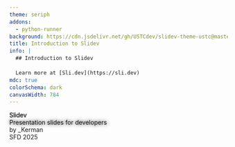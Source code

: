 ```yaml
---
theme: seriph
addons:
  - python-runner
background: https://cdn.jsdelivr.net/gh/USTCdev/slidev-theme-ustc@master/assets/backgrounds/bg3.jpg
title: Introduction to Slidev
info: |
  ## Introduction to Slidev 

  Learn more at [Sli.dev](https://sli.dev)
mdc: true
colorSchema: dark
canvasWidth: 784
---
```


<div text-7xl class="text-#6fcaff" style="text-shadow: 0px 0px 2px #555">
Slidev
</div>

<div mt-2 text-2xl op-90 style="text-shadow: 0px 0px 8px black">
Presentation slides for developers
</div>

<div abs-br text-right op-60 text-sm mb-4 mr-4>
  by _Kerman <br>
  SFD 2025
</div>

<!-- to preload the modules -->
<Demo hidden />

---
transition: fade-out
layout: intro
class: mx-14 my-12
---

# \_Kerman {.font-mono.text-primary}

<div class="leading-8">
Slidev 团队成员 <br>
USTC 本科 2023级
</div>

<div my-6 mb-22 w-min flex flex-col font-mono op80>
  <div flex items-center gap-2>
    <ri-github-line op50/>
    <a href="https://github.com/kermanx" target="_blank">github.com/kermanx</a>
  </div>
  <div flex items-center gap-2>
    <ri-twitter-x-line op50/>
    <a href="https://x.com/kermanx_" target="_blank">x.com/kermanx_</a>
  </div>
  <div flex items-center gap-2>
    <ri-bluesky-line op50/>
    <a href="https://bsky.app/profile/kermanx.github.io" target="_blank">@kermanx.github.io</a>
  </div>
</div>

<img src="./assets/avatar.png" rounded-3xl w-40 abs-tr mt-25 mr-40 z-100/>

<div flex="~ gap2">

</div>

---
transition: fade-out
class: flex flex-col items-center justify-center
---

<div text-4xl pb-2 op-90>
Yet Another
</div>
<div text-6xl text-primary mb-10>
Slides Maker?
</div>

---
layout: none
zoom: 0.7
preload: false
---

<Demo />

---
transition: slide-left
---

# Math?

Supports $\KaTeX$, a subset of $\LaTeX$.

$$ {1|2|all}
\begin{aligned}
\nabla \cdot \vec{E} &= \frac{\rho}{\varepsilon_0} \\
\nabla \cdot \vec{B} &= 0 \\
\nabla \times \vec{E} &= -\frac{\partial\vec{B}}{\partial t} \\
\nabla \times \vec{B} &= \mu_0\vec{J} + \mu_0\varepsilon_0\frac{\partial\vec{E}}{\partial t}
\end{aligned}
$$

---
transition: slide-left
---


# Diagrams?

Mermaid.js / PlantUML / Custom renderer

<div w-90 mt-14>

````md
  ```mermaid
  graph TB
    A[Start] --> B{Is it working?}
    B -- Yes --> C[Continue]
    B -- No --> D[Fix it]
    D --> B
  ```
````

</div>

<div abs-tr mr-24 mt-12>

```mermaid {scale:0.8}
graph TB
  A[Start] --> B{Is it working?}
  B -- Yes --> C[Continue]
  B -- No --> D[Fix it]
  D --> B
```

</div>

---
clicks: 2
transition: slide-left
---

# Code? <span v-click="2"> Even editable! </span>

<span v-if="$clicks < 1">It couldn't be simpler!</span>
<span v-else-if="$clicks < 2">"Shiki Magic Move"!</span>
<span v-else>"Monaco Editor"!</span>

<div v-show="$clicks < 2">

````md magic-move
```cpp
#include <stdio.h>

int main() {
  printf("Hello, Slidev!\n");

  for (int i = 0; i < 10; i++) {
    printf("%d\n", i);
  }
}
```

```cpp
#include <iostream>

int main() {
  std::cout << "Hello, Slidev!" << std::endl;

  for (int i : std::views::iota(0, 10)) {
    std::cout << i << std::endl;
  }
}
```
````

</div>

<div v-show="$clicks >= 2">

```ts {height: 'auto'}
import { ref, watchEffect } from 'vue'

const a = ref(1)

watchEffect(() => {
  console.log(a.value)
})
```

</div>

---
transition: slide-left
---

# Interactivity?


<iframe fixed left-16 top-34 w-80 h-50 scale-90 origin-left-top src="https://www.youtube.com/embed/dQw4w9WgXcQ?si=hCnWGH-S8ML-hjau" title="YouTube video player" frameborder="0" allow="accelerometer; autoplay; clipboard-write; encrypted-media; gyroscope; picture-in-picture; web-share" referrerpolicy="strict-origin-when-cross-origin" allowfullscreen></iframe>

<div v-drag="[450,75,242,287]" v-motion :initial="{opacity: 0}" :enter="{ opacity: 1, transition: { duration: 2000 } }">
<TresCanvas v-bind="state">
  <Scene />
</TresCanvas>
<div op-60 abs-br text-xs>
by <span italic>Alvaro Saburido</span>
</div>
</div>


<!-- vue script setup scripts can be directly used in markdown, and will only affects current page -->
<script setup lang="ts">
const final = {
  x: 0,
  y: 0,
  rotate: 0,
  scale: 1,
  transition: {
    type: 'spring',
    damping: 10,
    stiffness: 20,
    mass: 2
  }
}

import { TresCanvas } from '@tresjs/core';
import { onMounted, reactive, ref } from 'vue';
import { BasicShadowMap, NoToneMapping, SRGBColorSpace } from 'three';
import Scene from './components/Scene.vue';

const state = reactive({
	alpha: true,
	transparent: true,
	shadowMapType: BasicShadowMap,
	outputColorSpace: SRGBColorSpace,
	toneMapping: NoToneMapping,
});
</script>

---

# 什么时候用 Slidev?


<img src="./assets/quality-effort.svg" v-drag="[47,121,374,NaN]" />

<div v-drag="[445,144,226,55]">

<div pl-2>
<span class="text-#6BC07B font-mono font-bold">A</span><span font-mono op-50 ml--1px>.</span> 尽快做完，质量不差就行<br>
<span class="text-#6BC07B font-mono font-bold">B</span><span font-mono op-50 ml--1px>.</span> 追求效果，需要调整细节
</div>

</div>

---

<div grid grid-cols-2 gap-16>
<div>

# 创建 Slidev 项目

- 安装 Node.js

  <span font-mono text-blue-300>https://nodejs.org/</span>

- 创建 Slidev 项目

```bash
  npm create slidev@latest
```

- 进入项目目录

```bash
  cd my-slidev
```

</div>
<div>

# 启动开发环境

- 打开 VSCode

```bash
  code .
```

- 安装依赖

```bash
  npm install
```

- 运行

```bash
  npm run dev
```

</div>
</div>

---

# 实时预览

<div />

对幻灯片的任何修改都会实时反映在浏览器中，无须等待与刷新

<div text-center mt-24 text-2xl b p-4>Live Demo</div>

---

# AI

<div />

<div grid grid-cols-2 gap-8 mb-12>
<div>

- Bolt.new

<video src="./assets/boltnew.mp4" autoplay loop muted w-80 mt-4 float-right />

</div>
<div>

- GitHub Copilot / Cursor / ...

![](./assets/copilot.png){.w-100.text-right.mt-4}

</div>
</div>

---

# VSCode 拓展

<div h-8 />

- [点击 Slidev 图标]{.text-red}
- [幻灯片导航]{.text-yellow}
- [幻灯片预览]{.text-green}

<img src="./assets/vscode.png" fixed right-0 top-0 bottom-0 h-full />

<div border="2 red rounded" v-drag="[404,224,40,43]" />

<div border="2 yellow rounded" v-drag="[445,52,177,207]" />

<div border="2 green rounded" v-drag="[445,260,182,167]" />

---

# 分享幻灯片

<div h-4 />

- 直接投屏 <span float-right op-80 mr-6>简单直接</span>

- 局域网访问 <span float-right op-80 mr-6>输入 IP 地址，享受实时同步</span>

- 导出到 PPTX / PDF <span float-right op-80 mr-6>满足提交要求</span>

- 部署到网站（如 GitHub Pages） <span float-right op-80 mr-6>非常方便!</span>


---

# 更多功能，参见文档 <span text-2xl ml-4 text-white class="font-mono"> https://cn.sli.dev </span>

<div h-1 />

<iframe src="https://cn.sli.dev/features/" class="origin-left-top w-150% scale-67"  h-160 />

---

<div h-8 />

# 加入我们的社区

欢迎提问和交流！

<div mt-8>

<carbon-earth-europe-africa-filled /> Website: https://sli.dev <div h-2/>
<carbon-logo-github /> GitHub: <a href="https://github.com/slidevjs/slidev">slidevjs/slidev</a> <div h-2/>
<carbon-logo-discord /> Discord: https://chat.sli.dev <div h-2/>
<cib-tencent-qq /> QQ Group: <a href="https://qm.qq.com/q/2F8dmbAFgY">978643067</a>

</div>

<img src="./assets/qqgroup.jpg" rounded-xl v-drag="[455,53,249,NaN]" />

<style>
a {
  @apply text-xl font-mono text-blue2;
}

li {
  @apply leading-10 text-xl;
}
</style>

---
layout: end
---

谢谢大家！
